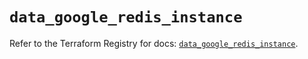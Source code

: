 # `data_google_redis_instance`

Refer to the Terraform Registry for docs: [`data_google_redis_instance`](https://registry.terraform.io/providers/hashicorp/google/5.25.0/docs/data-sources/redis_instance).
